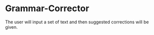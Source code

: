 # Grammar-Corrector
The user will input a set of text and then suggested corrections will be given.
